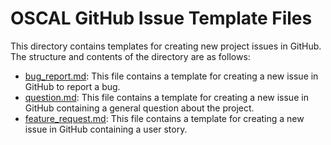 # OSCAL GitHub Issue Template Files

This directory contains templates for creating new project issues in GitHub. The structure and contents of the directory are as follows:

* [bug_report.md](bug_report.md): This file contains a template for creating a new issue in GitHub to report a bug.
* [question.md](question.md): This file contains a template for creating a new issue in GitHub containing a general question about the project.
* [feature_request.md](feature_request.md): This file contains a template for creating a new issue in GitHub containing a user story.
